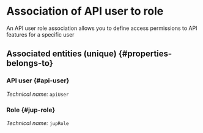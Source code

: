 # Association of API user to role
<!--- THIS FILE IS GENERATED PLEASE DO NOT EDIT IT DIRECTLY --->

An API user role association allows you to define access permissions to API features for a specific user

<OH code="apiUserToJupRole"/>







## Associated entities (unique) {#properties-belongs-to}

### API user {#api-user}



*Technical name:* ```apiUser```
<PH code="apiUserToJupRole:apiUser"/>

### Role {#jup-role}



*Technical name:* ```jupRole```
<PH code="apiUserToJupRole:jupRole"/>





